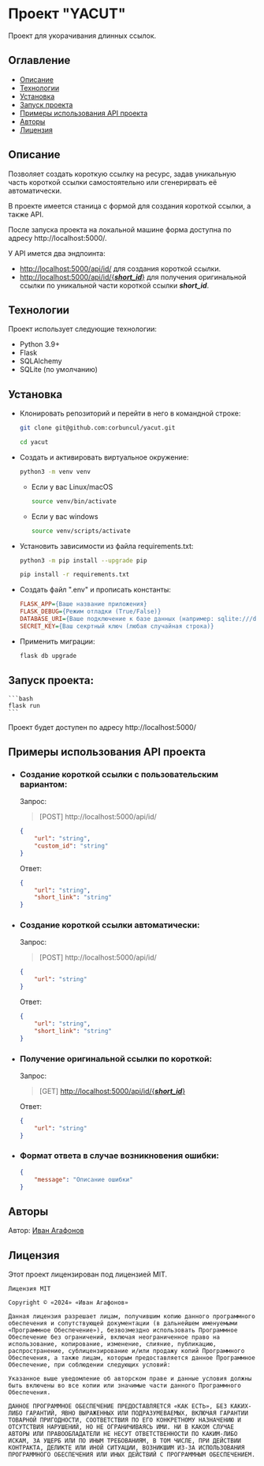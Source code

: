 # Проект "YACUT"

Проект для укорачивания длинных ссылок.

## Оглавление

- [Описание](#описание)
- [Технологии](#технологии)
- [Установка](#установка)
- [Запуск проекта](#запуск-проекта)
- [Примеры использования API проекта](#примеры-использования-api-проекта)
- [Авторы](#авторы)
- [Лицензия](#лицензия)

## Описание

Позволяет создать короткую ссылку на ресурс, задав уникальную часть короткой ссылки самостоятельно или сгенерирвать её автоматически.

В проекте имеется станица с формой для создания короткой ссылки, а также API.

После запуска проекта на локальной машине форма доступна по адресу http://localhost:5000/.  

У API имется два эндпоинта:
- [http://localhost:5000/api/id/](http://localhost:5000/api/id/) для создания короткой ссылки.
- [http://localhost:5000/api/id/{***short_id***}](http://localhost:5000/api/id/{***short_id***}) для получения оригинальной ссылки по уникальной части короткой ссылки ***short_id***.  

## Технологии

Проект использует следующие технологии:

- Python 3.9+
- Flask
- SQLAlchemy
- SQLite (по умолчанию)

## Установка

- Клонировать репозиторий и перейти в него в командной строке:

    ```bash
    git clone git@github.com:corbuncul/yacut.git
    ```

    ```bash
    cd yacut
    ```

- Cоздать и активировать виртуальное окружение:

    ```bash
    python3 -m venv venv
    ```

    * Если у вас Linux/macOS

        ```bash
        source venv/bin/activate
        ```

    * Если у вас windows

        ```bash
        source venv/scripts/activate
        ```

- Установить зависимости из файла requirements.txt:

    ```bash
    python3 -m pip install --upgrade pip
    ```

    ```bash
    pip install -r requirements.txt
    ```
- Создать файл ".env" и прописать константы:
    ```ini
    FLASK_APP={Ваше название приложения}
    FLASK_DEBUG={Режим отладки (True/False)}
    DATABASE_URI={Ваше подключение к базе данных (например: sqlite:///db.sqlite3)}
    SECRET_KEY={Ваш секртный ключ (любая случайная строка)}
    ```
- Применить миграции:
    ```bash
    flask db upgrade
    ```

## Запуск проекта:
    ```bash
    flask run
    ```

Проект будет доступен по адресу http://localhost:5000/

## Примеры использования API проекта

* ### Создание короткой ссылки c пользовательским вариантом:  

    Запрос:  
    >[POST] http://localhost:5000/api/id/  
    ```json
    {
        "url": "string",
        "custom_id": "string"
    }
    ```
    Ответ:
    ```json
    {
        "url": "string",
        "short_link": "string"
    }
    ```

* ### Создание короткой ссылки автоматически:

    Запрос:
    >[POST] http://localhost:5000/api/id/
    ```json
    {
        "url": "string"
    }
    ```
    Ответ:
    ```json
    {
        "url": "string",
        "short_link": "string"
    }
    ```

* ### Получение оригинальной ссылки по короткой:

    Запрос:
    >[GET] [http://localhost:5000/api/id/{***short_id***}](http://localhost:5000/api/id/{***short_id***})
    
    Ответ:
    ```json
    {
        "url": "string"
    }
    ```

* ### Формат ответа в случае возникновения ошибки:

    ```json
    {
        "message": "Описание ошибки"
    }
    ```

## Авторы

Автор: [Иван Агафонов](https://github.com/corbuncul)

## Лицензия

Этот проект лицензирован под лицензией MIT.

    Лицензия MIT

    Copyright © «2024» «Иван Агафонов»

    Данная лицензия разрешает лицам, получившим копию данного программного обеспечения и сопутствующей документации (в дальнейшем именуемыми «Программное Обеспечение»), безвозмездно использовать Программное Обеспечение без ограничений, включая неограниченное право на использование, копирование, изменение, слияние, публикацию, распространение, сублицензирование и/или продажу копий Программного Обеспечения, а также лицам, которым предоставляется данное Программное Обеспечение, при соблюдении следующих условий:

    Указанное выше уведомление об авторском праве и данные условия должны быть включены во все копии или значимые части данного Программного Обеспечения.

    ДАННОЕ ПРОГРАММНОЕ ОБЕСПЕЧЕНИЕ ПРЕДОСТАВЛЯЕТСЯ «КАК ЕСТЬ», БЕЗ КАКИХ-ЛИБО ГАРАНТИЙ, ЯВНО ВЫРАЖЕННЫХ ИЛИ ПОДРАЗУМЕВАЕМЫХ, ВКЛЮЧАЯ ГАРАНТИИ ТОВАРНОЙ ПРИГОДНОСТИ, СООТВЕТСТВИЯ ПО ЕГО КОНКРЕТНОМУ НАЗНАЧЕНИЮ И ОТСУТСТВИЯ НАРУШЕНИЙ, НО НЕ ОГРАНИЧИВАЯСЬ ИМИ. НИ В КАКОМ СЛУЧАЕ АВТОРЫ ИЛИ ПРАВООБЛАДАТЕЛИ НЕ НЕСУТ ОТВЕТСТВЕННОСТИ ПО КАКИМ-ЛИБО ИСКАМ, ЗА УЩЕРБ ИЛИ ПО ИНЫМ ТРЕБОВАНИЯМ, В ТОМ ЧИСЛЕ, ПРИ ДЕЙСТВИИ КОНТРАКТА, ДЕЛИКТЕ ИЛИ ИНОЙ СИТУАЦИИ, ВОЗНИКШИМ ИЗ-ЗА ИСПОЛЬЗОВАНИЯ ПРОГРАММНОГО ОБЕСПЕЧЕНИЯ ИЛИ ИНЫХ ДЕЙСТВИЙ С ПРОГРАММНЫМ ОБЕСПЕЧЕНИЕМ.
